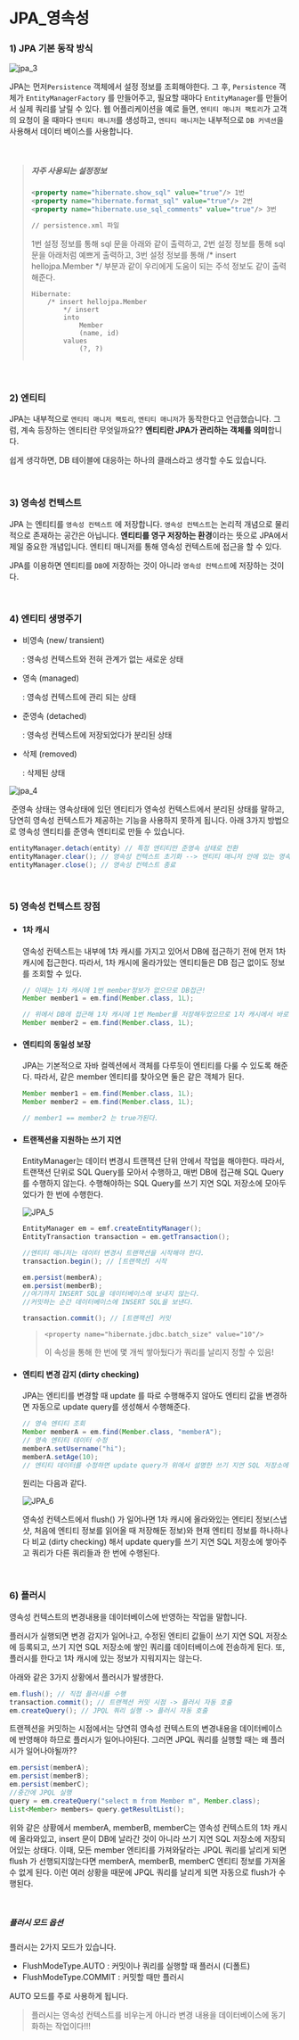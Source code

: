 # JPA_영속성

### 1) JPA 기본 동작 방식

![jpa_3](https://user-images.githubusercontent.com/59816811/116521142-8e7b1780-a90e-11eb-86f1-fa87b4152b66.png)

JPA는 먼저`Persistence` 객체에서 설정 정보를 조회해야한다. 그 후, `Persistence` 객체가 `EntityManagerFactory` 를 만들어주고, 필요할 때마다 `EntityManager`를 만들어서 실제 쿼리를 날릴 수 있다. 웹 어플리케이션을 예로 들면, `엔티티 매니저 팩토리`가 고객의 요청이 올 때마다 `엔티티 매니저`를 생성하고, `엔티티 매니저`는 내부적으로 `DB 커넥션`을 사용해서 데이터 베이스를 사용합니다.

<br>

> ##### 자주 사용되는 설정정보
>
> ```xml
> <property name="hibernate.show_sql" value="true"/> 1번
> <property name="hibernate.format_sql" value="true"/> 2번
> <property name="hibernate.use_sql_comments" value="true"/> 3번
> 
> // persistence.xml 파일
> ```
>
> 1번 설정 정보를 통해 sql 문을 아래와 같이 출력하고, 2번 설정 정보를 통해 sql 문을 아래처럼 예쁘게 출력하고, 3번 설정 정보를 통해 /* insert hellojpa.Member */ 부분과 같이 우리에게 도움이 되는 주석 정보도 같이 출력해준다.
>
> ```
> Hibernate: 
>     /* insert hellojpa.Member
>         */ insert 
>         into
>             Member
>             (name, id) 
>         values
>             (?, ?)
>             
> ```

<br>

### 2) 엔티티

 JPA는 내부적으로 `엔티티 매니저 팩토리`, `엔티티 매니저`가 동작한다고 언급했습니다. 그럼, 계속 등장하는 엔티티란 무엇일까요?? **엔티티란 JPA가 관리하는 객체를 의미**합니다.

 쉽게 생각하면, DB 테이블에 대응하는 하나의 클래스라고 생각할 수도 있습니다.

<br>

### 3) 영속성 컨텍스트

 JPA 는 엔티티를 `영속성 컨텍스트` 에 저장합니다. `영속성 컨텍스트`는 논리적 개념으로 물리적으로 존재하는 공간은 아닙니다. **엔티티를 영구 저장하는 환경**이라는 뜻으로 JPA에서 제일 중요한 개념입니다. 엔티티 매니저를 통해 영속성 컨텍스트에 접근을 할 수 있다.

 JPA를 이용하면 엔티티를 `DB`에 저장하는 것이 아니라 `영속성 컨텍스트`에 저장하는 것이다.

<br>

### 4) 엔티티 생명주기

- 비영속 (new/ transient)

  : 영속성 컨텍스트와 전혀 관계가 없는 새로운 상태

- 영속 (managed)

  : 영속성 컨텍스트에 관리 되는 상태

- 준영속 (detached)

  : 영속성 컨텍스트에 저장되었다가 분리된 상태

- 삭제 (removed)

  : 삭제된 상태

![jpa_4](https://user-images.githubusercontent.com/59816811/116646416-f2efb280-a9b2-11eb-902f-60634963187e.png)

​	준영속 상태는 영속상태에 있던 엔티티가 영속성 컨텍스트에서 분리된 상태를 말하고, 당연히 영속성 컨텍스트가 제공하는 기능을 사용하지 못하게 됩니다. 아래 3가지 방법으로 영속성 엔티티를 준영속 엔티티로 만들 수 있습니다.

```java
entityManager.detach(entity) // 특정 엔티티만 준영속 상태로 전환
entityManager.clear(); // 영속성 컨텍스트 초기화 --> 엔티티 매니저 안에 있는 영속성 컨텍스트를 초기화
entityManager.close(); // 영속성 컨텍스트 종료
```

<br>

### 5) 영속성 컨텍스트 장점

- #### **1차 캐시**

   영속성 컨텍스트는 내부에 1차 캐시를 가지고 있어서 DB에 접근하기 전에 먼저 1차 캐시에 접근한다. 따라서, 1차 캐시에 올라가있는 엔티티들은 DB 접근 없이도 정보를 조회할 수 있다.

  ```java
  // 이때는 1차 캐시에 1번 member정보가 없으므로 DB접근!
  Member member1 = em.find(Member.class, 1L);
  
  // 위에서 DB에 접근해 1차 캐시에 1번 Member를 저장해두었으므로 1차 캐시에서 바로 가져올 수 있다.
  Member member2 = em.find(Member.class, 1L);
  ```

- ####  엔티티의 동일성 보장

   JPA는 기본적으로 자바 컬렉션에서 객체를 다루듯이 엔티티를 다룰 수 있도록 해준다. 따라서, 같은 member 엔티티를 찾아오면 둘은 같은 객체가 된다.

  ```java
  Member member1 = em.find(Member.class, 1L);
  Member member2 = em.find(Member.class, 1L);
  
  // member1 == member2 는 true가된다.
  ```

- #### 트랜젝션을 지원하는 쓰기 지연

   EntityManager는 데이터 변경시 트랜잭션 단위 안에서 작업을 해야한다. 따라서, 트랜잭션 단위로 SQL Query를 모아서 수행하고, 매번 DB에 접근해 SQL Query 를 수행하지 않는다. 수행해야하는 SQL Query를 쓰기 지연 SQL 저장소에 모아두었다가 한 번에 수행한다.

  ![JPA_5](https://user-images.githubusercontent.com/59816811/116646763-dbfd9000-a9b3-11eb-9338-08c6c8478ebd.png)

  ```java
  EntityManager em = emf.createEntityManager();
  EntityTransaction transaction = em.getTransaction();
  
  //엔티티 매니저는 데이터 변경시 트랜잭션을 시작해야 한다.
  transaction.begin(); // [트랜잭션] 시작
  
  em.persist(memberA);
  em.persist(memberB);
  //여기까지 INSERT SQL을 데이터베이스에 보내지 않는다.
  //커밋하는 순간 데이터베이스에 INSERT SQL을 보낸다.
  
  transaction.commit(); // [트랜잭션] 커밋
  ```

  > ```
  > <property name="hibernate.jdbc.batch_size" value="10"/>
  > ```
  >
  > 이 속성을 통해 한 번에 몇 개씩 쌓아뒀다가 쿼리를 날리지 정할 수 있음!

- #### 엔티티 변경 감지 (dirty checking)

  JPA는 엔티티를 변경할 때 update 를 따로 수행해주지 않아도 엔티티 값을 변경하면 자동으로 update query를 생성해서 수행해준다.

  ```java
  // 영속 엔티티 조회
  Member memberA = em.find(Member.class, "memberA");
  // 영속 엔티티 데이터 수정
  memberA.setUsername("hi");
  memberA.setAge(10);
  // 엔티티 데이터를 수정하면 update query가 위에서 설명한 쓰기 지연 SQL 저장소에 쌓이게 된다.
  ```

  원리는 다음과 같다.

  ![JPA_6](https://user-images.githubusercontent.com/59816811/116646878-2979fd00-a9b4-11eb-8f08-569723a1da1f.png)

   영속성 컨텍스트에서 flush() 가 일어나면 1차 캐시에 올라와있는 엔티티 정보(스냅샷, 처음에 엔티티 정보를 읽어올 때 저장해둔 정보)와 현재 엔티티 정보를 하나하나 다 비교 (dirty checking) 해서 update query를 쓰기 지연 SQL 저장소에 쌓아주고 쿼리가 다른 쿼리들과 한 번에 수행된다.

<br>

### 6) 플러시

 영속성 컨텍스트의 변경내용을 데이터베이스에 반영하는 작업을 말합니다.

 플러시가 실행되면 변경 감지가 일어나고, 수정된 엔티티 값들이 쓰기 지연 SQL 저장소에 등록되고, 쓰기 지연 SQL 저장소에 쌓인 쿼리를 데이터베이스에 전송하게 된다. 또, 플러시를 한다고 1차 캐시에 있는 정보가 지워지지는 않는다.

 아래와 같은 3가지 상황에서 플러시가 발생한다.

```java
em.flush(); // 직접 플러시를 수행
transaction.commit(); // 트랜젝션 커밋 시점 -> 플러시 자동 호출
em.createQuery(); // JPQL 쿼리 실행 -> 플러시 자동 호출
```

 트랜젝션을 커밋하는 시점에서는 당연히 영속성 컨텍스트의 변경내용을 데이터베이스에 반영해야 하므로 플러시가 일어나야된다. 그러면 JPQL 쿼리를 실행할 때는 왜 플러시가 일어나야될까??

```java
em.persist(memberA);
em.persist(memberB);
em.persist(memberC);
//중간에 JPQL 실행
query = em.createQuery("select m from Member m", Member.class);
List<Member> members= query.getResultList();
```

 위와 같은 상황에서 memberA, memberB, memberC는 영속성 컨텍스트의 1차 캐시에 올라와있고, insert 문이 DB에 날라간 것이 아니라 쓰기 지연 SQL 저장소에 저장되어있는 상태다. 이때, 모든 member 엔티티를 가져와달라는 JPQL 쿼리를 날리게 되면 flush 가 선행되지않는다면 memberA, memberB, memberC 엔티티 정보를 가져올 수 없게 된다. 이런 여러 상황을 때문에 JPQL 쿼리를 날리게 되면 자동으로 flush가 수행된다.

<br>

##### 플러시 모드 옵션

플러시는 2가지 모드가 있습니다.

- FlushModeType.AUTO : 커밋이나 쿼리를 실행할 때 플러시 (디폴트)
- FlushModeType.COMMIT : 커밋할 때만 플러시

AUTO 모드를 주로 사용하게 됩니다.

> 플러시는 영속성 컨텍스트를 비우는게 아니라 변경 내용을 데이터베이스에 동기화하는 작업이다!!!
